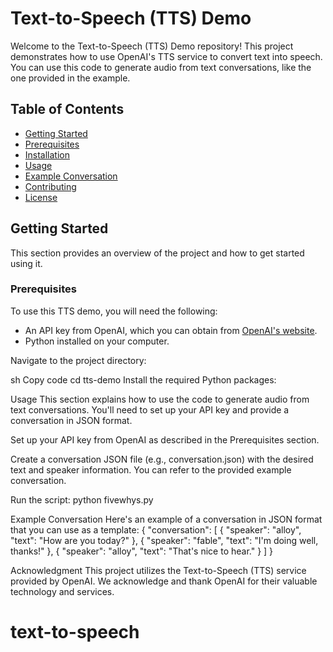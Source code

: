 
# Text-to-Speech (TTS) Demo

Welcome to the Text-to-Speech (TTS) Demo repository! This project demonstrates how to use OpenAI's TTS service to convert text into speech. You can use this code to generate audio from text conversations, like the one provided in the example.

## Table of Contents
- [Getting Started](#getting-started)
- [Prerequisites](#prerequisites)
- [Installation](#installation)
- [Usage](#usage)
- [Example Conversation](#example-conversation)
- [Contributing](#contributing)
- [License](#license)

## Getting Started

This section provides an overview of the project and how to get started using it.

### Prerequisites

To use this TTS demo, you will need the following:
- An API key from OpenAI, which you can obtain from [OpenAI's website](https://openai.com/blog/openai-api).
- Python installed on your computer.

Navigate to the project directory:

sh
Copy code
cd tts-demo
Install the required Python packages:

Usage
This section explains how to use the code to generate audio from text conversations. You'll need to set up your API key and provide a conversation in JSON format.

Set up your API key from OpenAI as described in the Prerequisites section.

Create a conversation JSON file (e.g., conversation.json) with the desired text and speaker information. You can refer to the provided example conversation.

Run the script:
python fivewhys.py

Example Conversation
Here's an example of a conversation in JSON format that you can use as a template:
{
  "conversation": [
    {
      "speaker": "alloy",
      "text": "How are you today?"
    },
    {
      "speaker": "fable",
      "text": "I'm doing well, thanks!"
    },
    {
      "speaker": "alloy",
      "text": "That's nice to hear."
    }
  ]
}

Acknowledgment
This project utilizes the Text-to-Speech (TTS) service provided by OpenAI. We acknowledge and thank OpenAI for their valuable technology and services.

# text-to-speech

